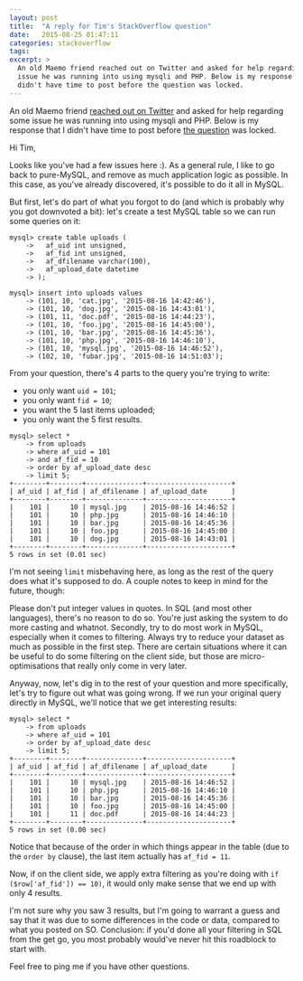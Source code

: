 ```yaml
---
layout: post
title:  "A reply for Tim's StackOverflow question"
date:   2015-08-25 01:47:11
categories: stackoverflow
tags:
excerpt: >
  An old Maemo friend reached out on Twitter and asked for help regarding some
  issue he was running into using mysqli and PHP. Below is my response that I
  didn't have time to post before the question was locked.
---
```

An old Maemo friend [reached out on Twitter][twitter] and asked for help regarding some
issue he was running into using mysqli and PHP. Below is my response that I
didn't have time to post before [the question][stackoverflow] was locked.

Hi Tim,

Looks like you've had a few issues here :). As a general rule, I like to go
back to pure-MySQL, and remove as much application logic as possible. In this
case, as you've already discovered, it's possible to do it all in MySQL.

But first, let's do part of what you forgot to do (and which is probably why
you got downvoted a bit): let's create a test MySQL table so we can run some
queries on it:

```
mysql> create table uploads (
    ->   af_uid int unsigned,
    ->   af_fid int unsigned,
    ->   af_dfilename varchar(100),
    ->   af_upload_date datetime
    -> );

mysql> insert into uploads values
    -> (101, 10, 'cat.jpg', '2015-08-16 14:42:46'),
    -> (101, 10, 'dog.jpg', '2015-08-16 14:43:01'),
    -> (101, 11, 'doc.pdf', '2015-08-16 14:44:23'),
    -> (101, 10, 'foo.jpg', '2015-08-16 14:45:00'),
    -> (101, 10, 'bar.jpg', '2015-08-16 14:45:36'),
    -> (101, 10, 'php.jpg', '2015-08-16 14:46:10'),
    -> (101, 10, 'mysql.jpg', '2015-08-16 14:46:52'),
    -> (102, 10, 'fubar.jpg', '2015-08-16 14:51:03');
```

From your question, there's 4 parts to the query you're trying to write:

- you only want `uid = 101`;
- you only want `fid = 10`;
- you want the 5 last items uploaded;
- you only want the 5 first results.

```
mysql> select *
    -> from uploads
    -> where af_uid = 101
    -> and af_fid = 10
    -> order by af_upload_date desc
    -> limit 5;
+--------+--------+--------------+---------------------+
| af_uid | af_fid | af_dfilename | af_upload_date      |
+--------+--------+--------------+---------------------+
|    101 |     10 | mysql.jpg    | 2015-08-16 14:46:52 |
|    101 |     10 | php.jpg      | 2015-08-16 14:46:10 |
|    101 |     10 | bar.jpg      | 2015-08-16 14:45:36 |
|    101 |     10 | foo.jpg      | 2015-08-16 14:45:00 |
|    101 |     10 | dog.jpg      | 2015-08-16 14:43:01 |
+--------+--------+--------------+---------------------+
5 rows in set (0.01 sec)
```

I'm not seeing `limit` misbehaving here, as long as the rest of the query does
what it's supposed to do. A couple notes to keep in mind for the future,
though:

Please don't put integer values in quotes. In SQL (and most other languages),
there's no reason to do so. You're just asking the system to do more casting
and whatnot. Secondly, try to do most work in MySQL, especially when it comes
to filtering. Always try to reduce your dataset as much as possible in the
first step. There are certain situations where it can be useful to do some
filtering on the client side, but those are micro-optimisations that really
only come in very later.

Anyway, now, let's dig in to the rest of your question and more specifically,
let's try to figure out what was going wrong. If we run your original query
directly in MySQL, we'll notice that we get interesting results:

```
mysql> select *
    -> from uploads
    -> where af_uid = 101
    -> order by af_upload_date desc
    -> limit 5;
+--------+--------+--------------+---------------------+
| af_uid | af_fid | af_dfilename | af_upload_date      |
+--------+--------+--------------+---------------------+
|    101 |     10 | mysql.jpg    | 2015-08-16 14:46:52 |
|    101 |     10 | php.jpg      | 2015-08-16 14:46:10 |
|    101 |     10 | bar.jpg      | 2015-08-16 14:45:36 |
|    101 |     10 | foo.jpg      | 2015-08-16 14:45:00 |
|    101 |     11 | doc.pdf      | 2015-08-16 14:44:23 |
+--------+--------+--------------+---------------------+
5 rows in set (0.00 sec)
```

Notice that because of the order in which things appear in the table (due to
the `order by` clause), the last item actually has `af_fid = 11`.

Now, if on the client side, we apply extra filtering as you're doing with `if
($row['af_fid']) == 10)`, it would only make sense that we end up with only 4
results.

I'm not sure why you saw 3 results, but I'm going to warrant a guess and say
that it was due to some differences in the code or data, compared to what you
posted on SO. Conclusion: if you'd done all your filtering in SQL from the get
go, you most probably would've never hit this roadblock to start with.

Feel free to ping me if you have other questions.

[twitter]: https://twitter.com/timsamoff/status/635230118160429056
[stackoverflow]: http://stackoverflow.com/questions/32161519/mysqli-limit-won-t-work-for-me
